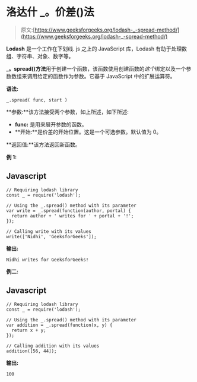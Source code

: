 # 洛达什 _。价差()法

> 原文:[https://www.geeksforgeeks.org/lodash-_-spread-method/](https://www.geeksforgeeks.org/lodash-_-spread-method/)

**Lodash** 是一个工作在下划线. js 之上的 JavaScript 库，Lodash 有助于处理数组、字符串、对象、数字等。

**_。spread()方法**用于创建一个函数，该函数使用创建函数的*这个*绑定以及一个参数数组来调用给定的函数作为参数。它基于 JavaScript 中的扩展运算符。

**语法:**

```
_.spread( func, start )
```

**参数:**该方法接受两个参数，如上所述，如下所述:

*   **func:** 是用来展开参数的函数。
*   **开始:**是价差的开始位置。这是一个可选参数。默认值为 0。

**返回值:**该方法返回新函数。

**例 1:**

## Javascript

```
// Requiring lodash library
const _ = require('lodash');

// Using the _.spread() method with its parameter
var write = _.spread(function(author, portal) {
  return author + ' writes for ' + portal + '!';
});

// Calling write with its values
write(['Nidhi', 'GeeksforGeeks']);
```

**输出:**

```
Nidhi writes for GeeksforGeeks!

```

**例二:**

## Javascript

```
// Requiring lodash library
const _ = require('lodash');

// Using the _.spread() method with its parameter
var addition = _.spread(function(x, y) {
  return x + y;
});

// Calling addition with its values
addition([56, 44]);
```

**输出:**

```
100

```